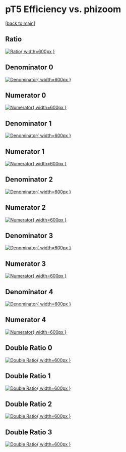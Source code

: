 # pT5 Efficiency vs. phizoom

[[back to main](./)]



## Ratio

[![Ratio](../mtv/var/pT5_xtr_13_1_eff_phizoom.png){ width=600px }](../mtv/var/pT5_xtr_13_1_eff_phizoom.pdf)

## Denominator 0

[![Denominator](../mtv/den/pT5_xtr_13_1_eff_phizoom_den0.png){ width=600px }](../mtv/den/pT5_xtr_13_1_eff_phizoom_den0.pdf)

## Numerator 0

[![Numerator](../mtv/num/pT5_xtr_13_1_eff_phizoom_num0.png){ width=600px }](../mtv/num/pT5_xtr_13_1_eff_phizoom_num0.pdf)

## Denominator 1

[![Denominator](../mtv/den/pT5_xtr_13_1_eff_phizoom_den1.png){ width=600px }](../mtv/den/pT5_xtr_13_1_eff_phizoom_den1.pdf)

## Numerator 1

[![Numerator](../mtv/num/pT5_xtr_13_1_eff_phizoom_num1.png){ width=600px }](../mtv/num/pT5_xtr_13_1_eff_phizoom_num1.pdf)

## Denominator 2

[![Denominator](../mtv/den/pT5_xtr_13_1_eff_phizoom_den2.png){ width=600px }](../mtv/den/pT5_xtr_13_1_eff_phizoom_den2.pdf)

## Numerator 2

[![Numerator](../mtv/num/pT5_xtr_13_1_eff_phizoom_num2.png){ width=600px }](../mtv/num/pT5_xtr_13_1_eff_phizoom_num2.pdf)

## Denominator 3

[![Denominator](../mtv/den/pT5_xtr_13_1_eff_phizoom_den3.png){ width=600px }](../mtv/den/pT5_xtr_13_1_eff_phizoom_den3.pdf)

## Numerator 3

[![Numerator](../mtv/num/pT5_xtr_13_1_eff_phizoom_num3.png){ width=600px }](../mtv/num/pT5_xtr_13_1_eff_phizoom_num3.pdf)

## Denominator 4

[![Denominator](../mtv/den/pT5_xtr_13_1_eff_phizoom_den4.png){ width=600px }](../mtv/den/pT5_xtr_13_1_eff_phizoom_den4.pdf)

## Numerator 4

[![Numerator](../mtv/num/pT5_xtr_13_1_eff_phizoom_num4.png){ width=600px }](../mtv/num/pT5_xtr_13_1_eff_phizoom_num4.pdf)

## Double Ratio 0

[![Double Ratio](../mtv/ratio/pT5_xtr_13_1_eff_phizoom_ratio0.png){ width=600px }](../mtv/ratio/pT5_xtr_13_1_eff_phizoom_ratio0.pdf)

## Double Ratio 1

[![Double Ratio](../mtv/ratio/pT5_xtr_13_1_eff_phizoom_ratio1.png){ width=600px }](../mtv/ratio/pT5_xtr_13_1_eff_phizoom_ratio1.pdf)

## Double Ratio 2

[![Double Ratio](../mtv/ratio/pT5_xtr_13_1_eff_phizoom_ratio2.png){ width=600px }](../mtv/ratio/pT5_xtr_13_1_eff_phizoom_ratio2.pdf)

## Double Ratio 3

[![Double Ratio](../mtv/ratio/pT5_xtr_13_1_eff_phizoom_ratio3.png){ width=600px }](../mtv/ratio/pT5_xtr_13_1_eff_phizoom_ratio3.pdf)

